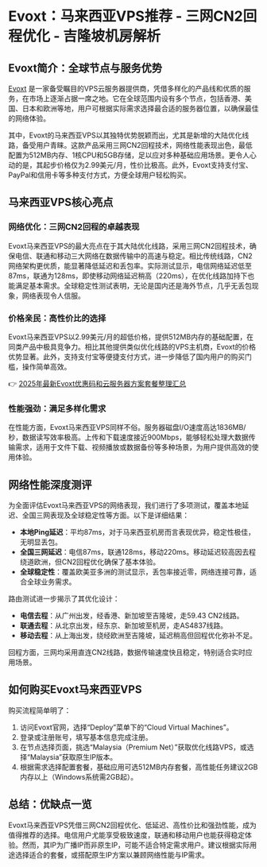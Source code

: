 # Evoxt：马来西亚VPS推荐 - 三网CN2回程优化 - 吉隆坡机房解析

## Evoxt简介：全球节点与服务优势

[Evoxt](https://bit.ly/evoxt) 是一家备受瞩目的VPS云服务器提供商，凭借多样化的产品线和优质的服务，在市场上逐渐占据一席之地。它在全球范围内设有多个节点，包括香港、美国、日本和欧洲等地，用户可根据实际需求选择最合适的服务器位置，以确保最佳的网络体验。

其中，Evoxt的马来西亚VPS以其独特优势脱颖而出，尤其是新增的大陆优化线路，备受用户青睐。这款产品采用三网CN2回程技术，网络性能表现出色，最低配置为512MB内存、1核CPU和5GB存储，足以应对多种基础应用场景。更令人心动的是，其起步价格仅为2.99美元/月，性价比极高。此外，Evoxt支持支付宝、PayPal和信用卡等多种支付方式，方便全球用户轻松购买。

## 马来西亚VPS核心亮点

### 网络优化：三网CN2回程的卓越表现

Evoxt马来西亚VPS的最大亮点在于其大陆优化线路，采用三网CN2回程技术，确保电信、联通和移动三大网络在数据传输中的高速与稳定。相比传统线路，CN2网络架构更优质，能显著降低延迟和丢包率。实际测试显示，电信网络延迟低至87ms，联通为128ms，即使移动网络延迟稍高（220ms），在优化线路加持下也能满足基本需求。全球稳定性测试表明，无论是国内还是海外节点，几乎无丢包现象，网络表现令人信服。

### 价格亲民：高性价比的选择

Evoxt马来西亚VPS以2.99美元/月的超低价格，提供512MB内存的基础配置，在同类产品中极具竞争力。相比其他提供类似优化线路的VPS主机商，Evoxt的价格优势显著。此外，支持支付宝等便捷支付方式，进一步降低了国内用户的购买门槛，操作简单高效。

👉 [2025年最新Evoxt优惠码和云服务器方案套餐整理汇总](https://bit.ly/evoxt)

### 性能强劲：满足多样化需求

在性能方面，Evoxt马来西亚VPS同样不俗。服务器磁盘I/O速度高达1836MB/秒，数据读写效率极高。上传和下载速度接近900Mbps，能够轻松处理大数据传输需求，适用于文件下载、视频播放或数据备份等多种场景，为用户提供高效的使用体验。

## 网络性能深度测评

为全面评估Evoxt马来西亚VPS的网络表现，我们进行了多项测试，覆盖本地延迟、全国三网表现及全球稳定性等方面。以下是详细结果：

- **本地Ping延迟**：平均87ms，对于马来西亚机房而言表现优异，稳定性极佳，无明显丢包。
- **全国三网延迟**：电信87ms，联通128ms，移动220ms。移动延迟较高因去程绕道欧洲，但CN2回程优化确保了基本体验。
- **全球稳定性**：覆盖欧美亚多洲的测试显示，丢包率接近零，网络连接可靠，适合全球业务需求。

路由测试进一步揭示了其优化设计：
- **电信去程**：从广州出发，经香港、新加坡至吉隆坡，走59.43 CN2线路。
- **联通去程**：从北京出发，经东京、新加坡至机房，走AS4837线路。
- **移动去程**：从上海出发，绕经欧洲至吉隆坡，延迟稍高但回程优化弥补不足。

回程方面，三网均采用直连CN2线路，数据传输速度快且稳定，特别适合实时应用场景。

## 如何购买Evoxt马来西亚VPS

购买流程简单明了：
1. 访问Evoxt官网，选择“Deploy”菜单下的“Cloud Virtual Machines”。
2. 登录或注册账号，填写基本信息完成注册。
3. 在节点选择页面，挑选“Malaysia（Premium Net）”获取优化线路VPS，或选择“Malaysia”获取原生IP版本。
4. 根据需求选择配置套餐，基础应用可选512MB内存套餐，高性能任务建议2GB内存以上（Windows系统需2GB起）。

## 总结：优缺点一览

Evoxt马来西亚VPS凭借三网CN2回程优化、低延迟、高性价比和强劲性能，成为值得推荐的选择。电信用户尤能享受极致速度，联通和移动用户也能获得稳定体验。然而，其IP为广播IP而非原生IP，可能不适合特定需求用户。建议根据实际用途选择适合的套餐，或搭配原生IP方案以兼顾网络性能与IP需求。